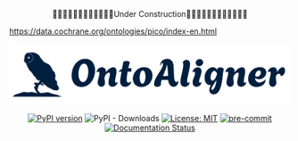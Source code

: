 <div align="center">
  🔴🔴🔴🔴🔴🔴🔴🔴🔴🔴🔴🔴Under Construction🔴🔴🔴🔴🔴🔴🔴🔴🔴🔴🔴🔴
</div>

https://data.cochrane.org/ontologies/pico/index-en.html
<div align="center">
  <img src="images/logo-with-background.png"/>
</div>

[//]: # (<h3><div align="center">OntoAligner: A Ontology Alignment Python Library </div> <br></h3>)

<div align="center">

[![PyPI version](https://badge.fury.io/py/OntoAligner.svg)](https://badge.fury.io/py/OntoAligner)
![PyPI - Downloads](https://img.shields.io/pypi/dm/ontoaligner)
[![License: MIT](https://img.shields.io/badge/License-MIT-blue.svg)](https://opensource.org/licenses/MIT)
[![pre-commit](https://img.shields.io/badge/pre--commit-enabled-brightgreen?logo=pre-commit)](https://github.com/pre-commit/pre-commit)
[![Documentation Status](https://readthedocs.org/projects/ontoaligner/badge/?version=latest)](http://ontoaligner.readthedocs.io/projects/ontoaligner/en/latest/?badge=latest)

</div>

[//]: # ()
[//]: # ()
[//]: # (**OntoAligner** is a Python library built to make ontology alignment/matching easy to use for everyone!)

[//]: # ()
[//]: # (## Installation)

[//]: # (OntoAligner is available on PyPI and can be installed with pip:)

[//]: # (```)

[//]: # (pip install ontoaligner)

[//]: # (```)

[//]: # ()
[//]: # (You can also install the latest version from the source:)

[//]: # (```)

[//]: # (git clone git@github.com:sciknoworg/OntoAligner.git)

[//]: # (pip install ./ontoaligner)

[//]: # (```)

[//]: # (## Documentation)

[//]: # ()
[//]: # (## Quick Tour)

[//]: # ()
[//]: # (## Contribution)

[//]: # (We welcome contributions of any and greatly value your support in enhancing OntoAligner.  Before getting started, please review our contribution guidelines in [CONTRIBUTING.md]&#40;CONTRIBUTING.md&#41;. Your involvement is sincerely appreciated!)

[//]: # ()
[//]: # (## Contact)

[//]: # (We highly recommend to submit any issues or questions in the issues.)

[//]: # ()
[//]: # (## Citation)

[//]: # (If you found this project useful in your work or research please cite the following works:)

[//]: # ()
[//]: # (```bibtex)

[//]: # (@misc{giglou2024llms4om,)

[//]: # (      title={LLMs4OM: Matching Ontologies with Large Language Models},)

[//]: # (      author={Hamed Babaei Giglou and Jennifer D'Souza and Felix Engel and Sören Auer},)

[//]: # (      year={2024},)

[//]: # (      eprint={2404.10317},)

[//]: # (      archivePrefix={arXiv},)

[//]: # (      primaryClass={cs.AI})

[//]: # (})

[//]: # (```)

[//]: # ()
[//]: # (```bibtex)

[//]: # (@software{babaei_giglou_ontoaligner_2024,)

[//]: # (  author       = {Hamed Babaei Giglou and Sameer Sadruddin and Jennifer D'Souza and Sören Auer},)

[//]: # (  title        = {OntoAligner: An Ontology Alignment Python Library},)

[//]: # (  version      = {0.1.0},)

[//]: # (  year         = {2024},)

[//]: # (  url          = {https://github.com/HamedBabaei/OntoAligner},)

[//]: # (})

[//]: # (```)
